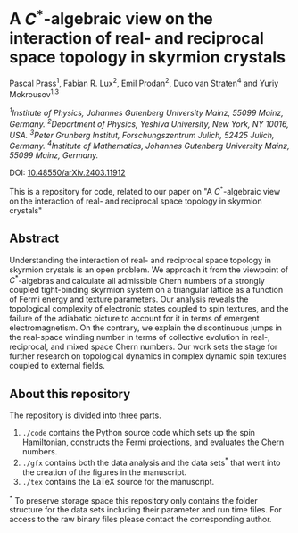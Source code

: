 # A $C^\ast$-algebraic view on the interaction of real- and reciprocal space topology in skyrmion crystals

Pascal Prass<sup>1</sup>, Fabian R. Lux<sup>2</sup>, Emil Prodan<sup>2</sup>, Duco van Straten<sup>4</sup> and Yuriy Mokrousov<sup>1,3</sup>

*<sup>1</sup>Institute of Physics, Johannes Gutenberg University Mainz, 55099 Mainz, Germany.*
*<sup>2</sup>Department of Physics, Yeshiva University, New York, NY 10016, USA.*
*<sup>3</sup>Peter Grunberg Institut, Forschungszentrum Julich, 52425 Julich, Germany.*
*<sup>4</sup>Institute of Mathematics, Johannes Gutenberg University Mainz, 55099 Mainz, Germany.*

DOI: [10.48550/arXiv.2403.11912](https://doi.org/10.48550/arXiv.2403.11912)

This is a repository for code, related to our paper on "A $C^\ast$-algebraic view on the interaction of real- and reciprocal space topology in skyrmion crystals"

## Abstract

Understanding the interaction of real- and reciprocal space topology in skyrmion crystals is an open problem.
We approach it from the viewpoint of $C^\ast$-algebras and calculate all admissible Chern numbers of a strongly coupled tight-binding skyrmion system on a triangular lattice as a function of Fermi energy and texture parameters. Our analysis reveals the topological complexity of electronic states coupled to spin textures, and the failure of the adiabatic picture to account for it in terms of emergent electromagnetism. On the contrary, we explain the discontinuous jumps in the real-space winding number in terms of collective evolution in real-, reciprocal, and mixed space Chern numbers. Our work sets the stage for further research on topological dynamics in complex dynamic spin textures coupled to external fields.

## About this repository

The repository is divided into three parts. 

1. `./code` contains the Python source code which sets up the spin Hamiltonian, constructs the Fermi projections, and evaluates the Chern numbers.
2. `./gfx` contains both the data analysis and the data sets<sup>*</sup> that went into the creation of the figures in the manuscript.
3. `./tex` contains the LaTeX source for the manuscript.

<sup>*</sup> To preserve storage space this repository only contains the folder structure for the data sets including their parameter and run time files. For access to the raw binary files please contact the corresponding author.